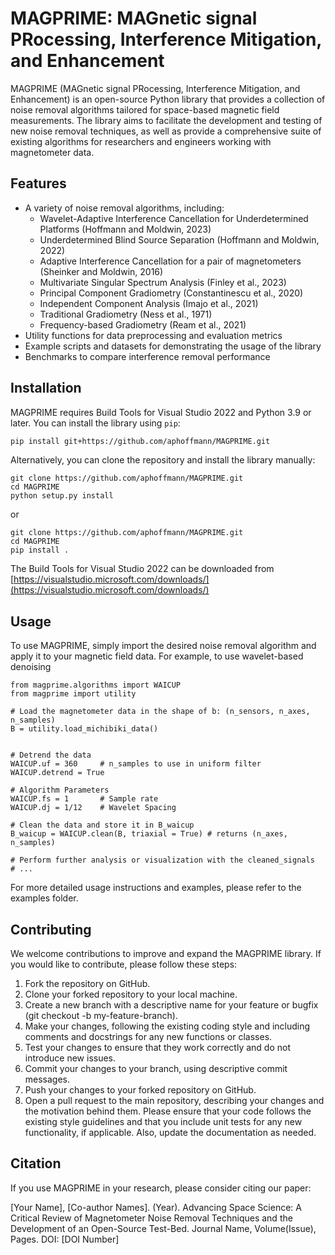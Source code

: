 # MAGPRIME: MAGnetic signal PRocessing, Interference Mitigation, and Enhancement

MAGPRIME (MAGnetic signal PRocessing, Interference Mitigation, and Enhancement) is an open-source Python library that provides a collection of noise removal algorithms tailored for space-based magnetic field measurements. The library aims to facilitate the development and testing of new noise removal techniques, as well as provide a comprehensive suite of existing algorithms for researchers and engineers working with magnetometer data.

## Features

- A variety of noise removal algorithms, including:
  - Wavelet-Adaptive Interference Cancellation for Underdetermined Platforms (Hoffmann and Moldwin, 2023)
  - Underdetermined Blind Source Separation (Hoffmann and Moldwin, 2022)
  - Adaptive Interference Cancellation for a pair of magnetometers (Sheinker and Moldwin, 2016)
  - Multivariate Singular Spectrum Analysis (Finley et al., 2023)
  - Principal Component Gradiometry (Constantinescu et al., 2020)
  - Independent Component Analysis (Imajo et al., 2021)
  - Traditional Gradiometry (Ness et al., 1971)
  - Frequency-based Gradiometry (Ream et al., 2021)
- Utility functions for data preprocessing and evaluation metrics
- Example scripts and datasets for demonstrating the usage of the library
- Benchmarks to compare interference removal performance

## Installation

MAGPRIME requires Build Tools for Visual Studio 2022 and Python 3.9 or later. You can install the library using `pip`:

```bash
pip install git+https://github.com/aphoffmann/MAGPRIME.git

```
Alternatively, you can clone the repository and install the library manually:

```
git clone https://github.com/aphoffmann/MAGPRIME.git
cd MAGPRIME
python setup.py install
```
or 
```
git clone https://github.com/aphoffmann/MAGPRIME.git
cd MAGPRIME
pip install .
```

The Build Tools for Visual Studio 2022 can be downloaded from [https://visualstudio.microsoft.com/downloads/](https://visualstudio.microsoft.com/downloads/)

## Usage
To use MAGPRIME, simply import the desired noise removal algorithm and apply it to your magnetic field data. For example, to use wavelet-based denoising


```
from magprime.algorithms import WAICUP
from magprime import utility

# Load the magnetometer data in the shape of b: (n_sensors, n_axes, n_samples)
B = utility.load_michibiki_data()


# Detrend the data
WAICUP.uf = 360     # n_samples to use in uniform filter
WAICUP.detrend = True

# Algorithm Parameters
WAICUP.fs = 1       # Sample rate
WAICUP.dj = 1/12    # Wavelet Spacing

# Clean the data and store it in B_waicup
B_waicup = WAICUP.clean(B, triaxial = True) # returns (n_axes, n_samples)

# Perform further analysis or visualization with the cleaned_signals
# ...
```
For more detailed usage instructions and examples, please refer to the examples folder.

## Contributing
We welcome contributions to improve and expand the MAGPRIME library. If you would like to contribute, please follow these steps:

1. Fork the repository on GitHub.
2. Clone your forked repository to your local machine.
3. Create a new branch with a descriptive name for your feature or bugfix (git checkout -b my-feature-branch).
4. Make your changes, following the existing coding style and including comments and docstrings for any new functions or classes.
5. Test your changes to ensure that they work correctly and do not introduce new issues.
6. Commit your changes to your branch, using descriptive commit messages.
7. Push your changes to your forked repository on GitHub.
8. Open a pull request to the main repository, describing your changes and the motivation behind them.
Please ensure that your code follows the existing style guidelines and that you include unit tests for any new functionality, if applicable. Also, update the documentation as needed.


## Citation
If you use MAGPRIME in your research, please consider citing our paper:

[Your Name], [Co-author Names]. (Year). Advancing Space Science: A Critical Review of Magnetometer Noise Removal Techniques and the Development of an Open-Source Test-Bed. Journal Name, Volume(Issue), Pages. DOI: [DOI Number]
